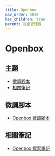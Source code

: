 ```yaml
---
title: Openbox
nav_order: 3010
has_children: true
parent: 視窗管理器
---
```



# Openbox


## 主題

* [微調腳本](#微調腳本)
* [相關筆記](#相關筆記)


## 微調腳本

*  [Openbox 微調腳本](https://github.com/samwhelp/lubuntu-adjustment/tree/main/prototype/main/lxqt-config/Main/asset/overlay/etc/skel/.config/openbox)



## 相關筆記

* [Openbox 探索筆記](https://samwhelp.github.io/note-about-openbox/)
